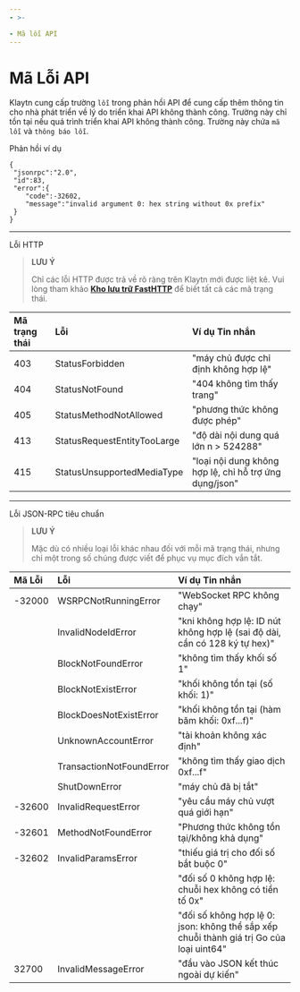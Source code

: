 ```yaml
---
- >-

- Mã lỗi API
---
```


# Mã Lỗi API <a id="api-error-codes"></a>

Klaytn cung cấp trường `lỗi` trong phản hồi API để cung cấp thêm thông tin cho nhà phát triển về lý do triển khai API không thành công. Trường này chỉ tồn tại nếu quá trình triển khai API không thành công. Trường này chứa `mã lỗi` và `thông báo lỗi`.

Phản hồi ví dụ
```
{
 "jsonrpc":"2.0",
 "id":83,
 "error":{
    "code":-32602,
    "message":"invalid argument 0: hex string without 0x prefix"
 }
}
```

---
Lỗi HTTP
> **LƯU Ý**
> 
> Chỉ các lỗi HTTP được trả về rõ ràng trên Klaytn mới được liệt kê. Vui lòng tham khảo [**Kho lưu trữ FastHTTP**](https://github.com/valyala/fasthttp/blob/5d73da31aed12047d2625e86bf405a0cd1f77f2b/status.go) để biết tất cả các mã trạng thái.

| Mã trạng thái | Lỗi                         | Ví dụ Tin nhắn                                         |
|:------------- |:--------------------------- |:------------------------------------------------------ |
| 403           | StatusForbidden             | "máy chủ được chỉ định không hợp lệ"                   |
| 404           | StatusNotFound              | "404 không tìm thấy trang"                             |
| 405           | StatusMethodNotAllowed      | "phương thức không được phép"                          |
| 413           | StatusRequestEntityTooLarge | "độ dài nội dung quá lớn n > 524288"                   |
| 415           | StatusUnsupportedMediaType  | "loại nội dung không hợp lệ, chỉ hỗ trợ ứng dụng/json" |

---

Lỗi JSON-RPC tiêu chuẩn

> **LƯU Ý**
> 
> Mặc dù có nhiều loại lỗi khác nhau đối với mỗi mã trạng thái, nhưng chỉ một trong số chúng được viết để phục vụ mục đích vắn tắt.

| Mã Lỗi | Lỗi                      | Ví dụ Tin nhắn                                                                          |
|:------ |:------------------------ |:--------------------------------------------------------------------------------------- |
| -32000 | WSRPCNotRunningError     | "WebSocket RPC không chạy"                                                              |
|        | InvalidNodeIdError       | "kni không hợp lệ: ID nút không hợp lệ (sai độ dài, cần có 128 ký tự hex)"              |
|        | BlockNotFoundError       | "không tìm thấy khối số 1"                                                              |
|        | BlockNotExistError       | "khối không tồn tại (số khối: 1)"                                                       |
|        | BlockDoesNotExistError   | "khối không tồn tại (hàm băm khối: 0xf...f)"                                            |
|        | UnknownAccountError      | "tài khoản không xác định"                                                              |
|        | TransactionNotFoundError | "không tìm thấy giao dịch 0xf...f"                                                      |
|        | ShutDownError            | "máy chủ đã bị tắt"                                                                     |
| -32600 | InvalidRequestError      | "yêu cầu máy chủ vượt quá giới hạn"                                                     |
| -32601 | MethodNotFoundError      | "Phương thức không tồn tại/không khả dụng"                                              |
| -32602 | InvalidParamsError       | "thiếu giá trị cho đối số bắt buộc 0"                                                   |
|        |                          | "đối số 0 không hợp lệ: chuỗi hex không có tiền tố 0x"                                  |
|        |                          | "đối số không hợp lệ 0: json: không thể sắp xếp chuỗi thành giá trị Go của loại uint64" |
| 32700  | InvalidMessageError      | "đầu vào JSON kết thúc ngoài dự kiến"                                                   |

